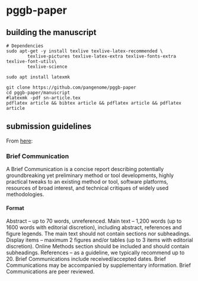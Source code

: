 # pggb-paper

## building the manuscript

```shell
# Dependencies
sudo apt-get -y install texlive texlive-latex-recommended \
        texlive-pictures texlive-latex-extra texlive-fonts-extra texlive-font-utils\
        texlive-science

sudo apt install latexmk

git clone https://github.com/pangenome/pggb-paper
cd pggb-paper/manuscript
#latexmk -pdf sn-article.tex
pdflatex article && bibtex article && pdflatex article && pdflatex article
```

## submission guidelines

From [here](https://www.nature.com/nmeth/content):

### Brief Communication
A Brief Communication is a concise report describing potentially groundbreaking yet preliminary method or tool developments, highly practical tweaks to an existing method or tool, software platforms, resources of broad interest, and technical critiques of widely used methodologies.

#### Format

Abstract – up to 70 words, unreferenced.
Main text – 1,200 words (up to 1600 words with editorial discretion), including abstract, references and figure legends.
The main text should not contain sections nor subheadings. 
Display items – maximum 2 figures and/or tables (up to 3 items with editorial discretion).
Online Methods section should be included and should contain subheadings.
References – as a guideline, we typically recommend up to 20. 
Brief Communications include received/accepted dates. 
Brief Communications may be accompanied by supplementary information. 
Brief Communications are peer reviewed.
